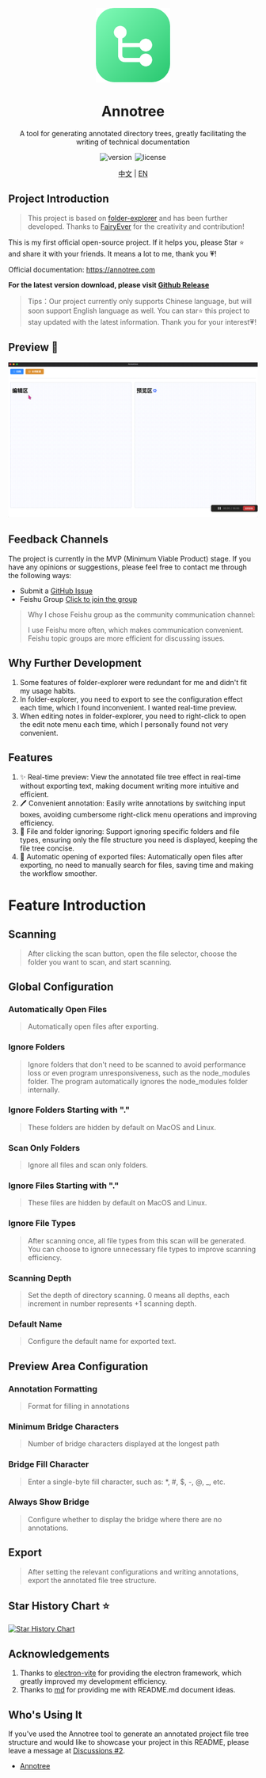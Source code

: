 <p align="center">
 <img src="/resources/icon.png" width="32" alt="Annotree" style="width: 150px; height: 150px;">
</p>
<div align="center">
<h1>
Annotree
</h1>
</div>
<p align="center">A tool for generating annotated directory trees, greatly facilitating the writing of technical documentation</p>
<p align="center">
 <img  src="https://img.shields.io/github/v/tag/itchaox/annotree?label=version&color=90d799" alt="version" style="margin-right: 2px"/>
  <img src="https://img.shields.io/static/v1?label=license&message=MIT&color=blue" alt="license" />
</p>
<p align="center">
<a href="/README.md">中文</a> |
<a href="/README-EN.md">EN</a>
</p>

## Project Introduction

> This project is based on [folder-explorer](https://github.com/d2-projects/folder-explorer) and has been further developed. Thanks to [FairyEver](https://github.com/FairyEver) for the creativity and contribution!

This is my first official open-source project. If it helps you, please Star ⭐️ and share it with your friends. It means a lot to me, thank you 💗!

Official documentation: https://annotree.com

**For the latest version download, please visit [Github Release](https://github.com/itchaox/annotree/releases)**

> Tips：Our project currently only supports Chinese language, but will soon support English language as well. You can star⭐️ this project to stay updated with the latest information. Thank you for your interest💗!

## Preview 🎉

![demo](/resources/demo.gif)

## Feedback Channels

The project is currently in the MVP (Minimum Viable Product) stage. If you have any opinions or suggestions, please feel free to contact me through the following ways:

- Submit a [GitHub Issue](https://github.com/itchaox/annotree/issues)
- Feishu Group [Click to join the group](https://applink.feishu.cn/client/chat/chatter/add_by_link?link_token=e0aoc0d1-0df2-4cec-bb6f-97da6e754f5e)

> Why I chose Feishu group as the community communication channel:
>
> I use Feishu more often, which makes communication convenient.
> Feishu topic groups are more efficient for discussing issues.

## Why Further Development

1. Some features of folder-explorer were redundant for me and didn't fit my usage habits.
2. In folder-explorer, you need to export to see the configuration effect each time, which I found inconvenient. I wanted real-time preview.
3. When editing notes in folder-explorer, you need to right-click to open the edit note menu each time, which I personally found not very convenient.

## Features

1. ✨ Real-time preview: View the annotated file tree effect in real-time without exporting text, making document writing more intuitive and efficient.
2. 🖊 Convenient annotation: Easily write annotations by switching input boxes, avoiding cumbersome right-click menu operations and improving efficiency.
3. 🚫 File and folder ignoring: Support ignoring specific folders and file types, ensuring only the file structure you need is displayed, keeping the file tree concise.
4. 📂 Automatic opening of exported files: Automatically open files after exporting, no need to manually search for files, saving time and making the workflow smoother.

# Feature Introduction

## Scanning

> After clicking the scan button, open the file selector, choose the folder you want to scan, and start scanning.

## Global Configuration

### Automatically Open Files

> Automatically open files after exporting.

### Ignore Folders

> Ignore folders that don't need to be scanned to avoid performance loss or even program unresponsiveness, such as the node_modules folder. The program automatically ignores the node_modules folder internally.

### Ignore Folders Starting with "."

> These folders are hidden by default on MacOS and Linux.

### Scan Only Folders

> Ignore all files and scan only folders.

### Ignore Files Starting with "."

> These files are hidden by default on MacOS and Linux.

### Ignore File Types

> After scanning once, all file types from this scan will be generated. You can choose to ignore unnecessary file types to improve scanning efficiency.

### Scanning Depth

> Set the depth of directory scanning. 0 means all depths, each increment in number represents +1 scanning depth.

### Default Name

> Configure the default name for exported text.

## Preview Area Configuration

### Annotation Formatting

> Format for filling in annotations

### Minimum Bridge Characters

> Number of bridge characters displayed at the longest path

### Bridge Fill Character

> Enter a single-byte fill character, such as: \*, #, $, -, @, \_, etc.

### Always Show Bridge

> Configure whether to display the bridge where there are no annotations.

## Export

> After setting the relevant configurations and writing annotations, export the annotated file tree structure.

## Star History Chart ⭐️

[![Star History Chart](https://api.star-history.com/svg?repos=itchaox/annotree&type=Date)](https://star-history.com/#itchaox/annotree&Date)

## Acknowledgements

1. Thanks to [electron-vite](https://github.com/alex8088/electron-vite) for providing the electron framework, which greatly improved my development efficiency.
2. Thanks to [md](https://github.com/doocs/md) for providing me with README.md document ideas.

## Who's Using It

If you've used the Annotree tool to generate an annotated project file tree structure and would like to showcase your project in this README, please leave a message at [Discussions #2](https://github.com/itchaox/annotree/discussions/2).

- [Annotree](https://github.com/itchaox/annotree)
